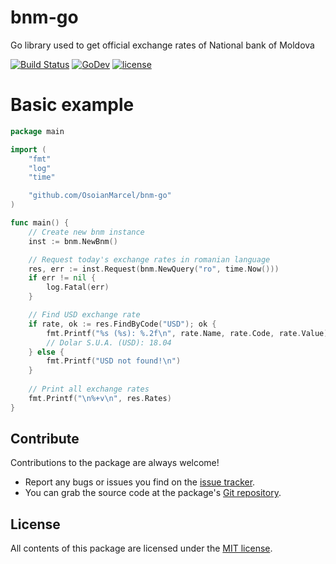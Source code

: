 # bnm-go
Go library used to get official exchange rates of National bank of Moldova

[![Build Status](https://app.travis-ci.com/OsoianMarcel/bnm-go.svg?branch=master)](https://app.travis-ci.com/OsoianMarcel/bnm-go)
[![GoDev](https://img.shields.io/badge/go.dev-reference-007d9c?logo=go&logoColor=white&style=flat-square)](https://pkg.go.dev/github.com/OsoianMarcel/bnm-go)
[![license](https://img.shields.io/github/license/mashape/apistatus.svg)](https://github.com/OsoianMarcel/bnm-go/blob/master/LICENSE)

# Basic example
```go
package main

import (
    "fmt"
    "log"
    "time"

    "github.com/OsoianMarcel/bnm-go"
)

func main() {
    // Create new bnm instance
    inst := bnm.NewBnm()

    // Request today's exchange rates in romanian language
    res, err := inst.Request(bnm.NewQuery("ro", time.Now()))
    if err != nil {
        log.Fatal(err)
    }

    // Find USD exchange rate
    if rate, ok := res.FindByCode("USD"); ok {
        fmt.Printf("%s (%s): %.2f\n", rate.Name, rate.Code, rate.Value)
        // Dolar S.U.A. (USD): 18.04
    } else {
        fmt.Printf("USD not found!\n")
    }
    
    // Print all exchange rates
    fmt.Printf("\n%+v\n", res.Rates)
}
```

## Contribute

Contributions to the package are always welcome!

* Report any bugs or issues you find on the [issue tracker].
* You can grab the source code at the package's [Git repository].

## License

All contents of this package are licensed under the [MIT license].

[issue tracker]: https://github.com/OsoianMarcel/bnm-go/issues
[Git repository]: https://github.com/OsoianMarcel/bnm-go
[MIT license]: LICENSE
